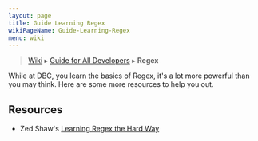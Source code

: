 ```yaml
---
layout: page
title: Guide Learning Regex
wikiPageName: Guide-Learning-Regex
menu: wiki
---
```


> [Wiki](Home) ▸ [Guide for All Developers](Guide-for-All-Developers) ▸ **Regex**

While at DBC, you learn the basics of Regex, it's a lot more powerful than you may think. Here are some more resources to help you out.

## Resources

* Zed Shaw's [Learning Regex the Hard Way](http://regex.learncodethehardway.org/book/)
